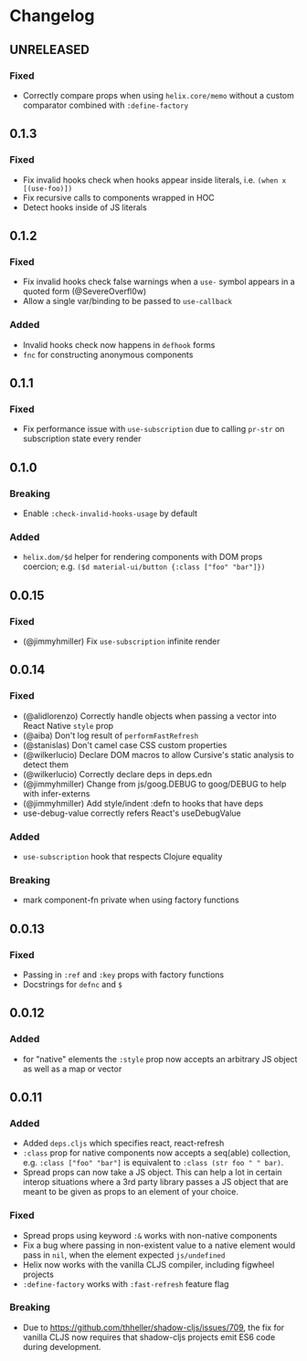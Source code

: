 # Changelog

## UNRELEASED

### Fixed

- Correctly compare props when using `helix.core/memo` without a custom comparator combined with `:define-factory`

## 0.1.3

### Fixed

- Fix invalid hooks check when hooks appear inside literals, i.e. `(when x [(use-foo)])`
- Fix recursive calls to components wrapped in HOC
- Detect hooks inside of JS literals

## 0.1.2

### Fixed

- Fix invalid hooks check false warnings when a `use-` symbol appears in a
quoted form (@SevereOverfl0w)
- Allow a single var/binding to be passed to `use-callback`

### Added

- Invalid hooks check now happens in `defhook` forms
- `fnc` for constructing anonymous components

## 0.1.1

### Fixed

- Fix performance issue with `use-subscription` due to calling `pr-str` on subscription state every render

## 0.1.0

### Breaking

- Enable `:check-invalid-hooks-usage` by default

### Added

- `helix.dom/$d` helper for rendering components with DOM props
coercion; e.g. `($d material-ui/button {:class ["foo" "bar"]})`

## 0.0.15

### Fixed

- (@jimmyhmiller) Fix `use-subscription` infinite render

## 0.0.14

### Fixed

- (@alidlorenzo) Correctly handle objects when passing a vector into React Native `style` prop
- (@aiba) Don't log result of `performFastRefresh`
- (@stanislas) Don't camel case CSS custom properties
- (@wilkerlucio) Declare DOM macros to allow Cursive's static analysis to detect them
- (@wilkerlucio) Correctly declare deps in deps.edn
- (@jimmyhmiller) Change from js/goog.DEBUG to goog/DEBUG to help with infer-externs
- (@jimmyhmiller) Add style/indent :defn to hooks that have deps
- use-debug-value correctly refers React's useDebugValue

### Added

- `use-subscription` hook that respects Clojure equality

### Breaking

- mark component-fn private when using factory functions

## 0.0.13

### Fixed

- Passing in `:ref` and `:key` props with factory functions
- Docstrings for `defnc` and `$`

## 0.0.12

### Added

- for "native" elements the `:style` prop now accepts an arbitrary JS object as well as a map or vector


## 0.0.11

### Added

- Added `deps.cljs` which specifies react, react-refresh
- `:class` prop for native components now accepts a seq(able) collection, e.g. `:class ["foo" "bar"]` is equivalent to `:class (str foo " " bar)`.
- Spread props can now take a JS object. This can help a lot in certain interop situations where a 3rd party library passes a JS object that are meant to be given as props to an element of your choice.


### Fixed

- Spread props using keyword `:&` works with non-native components
- Fix a bug where passing in non-existent value to a native element would pass in `nil`, when the element expected `js/undefined`
- Helix now works with the vanilla CLJS compiler, including figwheel projects
- `:define-factory` works with `:fast-refresh` feature flag


### Breaking

- Due to https://github.com/thheller/shadow-cljs/issues/709, the fix for vanilla CLJS
now requires that shadow-cljs projects emit ES6 code during development.
